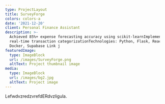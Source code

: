 ```yaml
---
type: ProjectLayout
title: SurveyForge
colors: colors-a
date: '2021-12-20'
client: Personal Finance Assistant
description: >-
  Achieved 85%+ expense forecasting accuracy using scikit-learnImplemented
  real-time transaction categorizationTechnologies: Python, Flask, React,
  Docker, Supabase Link j
featuredImage:
  type: ImageBlock
  url: /images/SurveyForge.png
  altText: Project thumbnail image
media:
  type: ImageBlock
  url: /images/bg2.jpg
  altText: Project image
---
```

LefwdvzredzvrefdERdvzligula.
